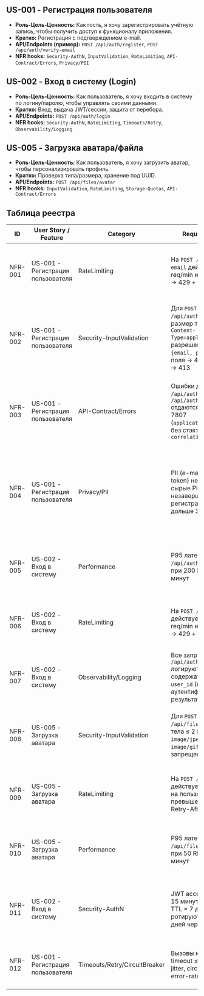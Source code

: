 ## US-001 - Регистрация пользователя

* **Роль-Цель-Ценность:** Как гость, я хочу зарегистрировать учётную запись, чтобы получить доступ к функционалу приложения.
* **Кратко:** Регистрация с подтверждением e-mail.
* **API/Endpoints (пример):** `POST /api/auth/register`, `POST /api/auth/verify-email`
* **NFR hooks:** `Security-AuthN`, `InputValidation`, `RateLimiting`, `API-Contract/Errors`, `Privacy/PII`

## US-002 - Вход в систему (Login)

* **Роль-Цель-Ценность:** Как пользователь, я хочу входить в систему по логину/паролю, чтобы управлять своими данными.
* **Кратко:** Вход, выдача JWT/сессии, защита от перебора.
* **API/Endpoints:** `POST /api/auth/login`
* **NFR hooks:** `Security-AuthN`, `RateLimiting`, `Timeouts/Retry`, `Observability/Logging`

## US-005 - Загрузка аватара/файла

* **Роль-Цель-Ценность:** Как пользователь, я хочу загрузить аватар, чтобы персонализировать профиль.
* **Кратко:** Проверка типа/размера, хранение под UUID.
* **API/Endpoints:** `POST /api/files/avatar`
* **NFR hooks:** `InputValidation`, `RateLimiting`, `Storage-Quotas`, `API-Contract/Errors`

## Таблица реестра

| ID | User Story / Feature | Category | Requirement (NFR) | Rationale / Risk | Acceptance (G-W-T) | Evidence (test/log/scan/policy) | Trace (issue/link) | Owner | Status | Priority | Severity | Tags |
|----|---------------------|----------|-------------------|------------------|-------------------|--------------------------------|-------------------|-------|--------|----------|----------|------|
| NFR-001 | US-001 - Регистрация пользователя | RateLimiting | На `POST /api/auth/verify-email` действует лимит 3 req/min на IP; превышение → 429 + Retry-After | Защита от DDoS и спама | **Given** IP адрес клиента<br>**When** выполняется 5 запросов к `/api/auth/verify-email` за 60 секунд<br>**Then** запросы 4-5 получают 429 и корректный заголовок Retry-After | e2e-тест лимита; логи с 429 и `Retry-After` | #SEC-001 | DevSecOps | Proposed | P1 - High | S2 - Major | инфраструктура,безопасность |
| NFR-002 | US-001 - Регистрация пользователя | Security-InputValidation | Для `POST /api/auth/register`: размер тела ≤ 64 KiB, `Content-Type=application/json`, разрешены только поля `{email, password}`; extra поля → 400; тело >64 KiB → 413 | Защита от DoS/грязных данных | **Given** тело запроса размером 128 KiB<br>**When** `POST /api/auth/register`<br>**Then** ответ 413 с телом в RFC 7807;<br>**Given** тело с полем `debug`<br>**When** `POST /api/auth/register`<br>**Then** 400 в RFC 7807; схема DTO отклоняет неизвестные поля | e2e: валидатор DTO; контракт-схема; логи 400/413 | #SEC-002 | Backend | Draft | P1 - High | S2 - Major | security,input,validation |
| NFR-003 | US-001 - Регистрация пользователя | API-Contract/Errors | Ошибки для `POST /api/auth/register` и `POST /api/auth/verify-email` отдаются в формате RFC 7807 (`application/problem+json`) без стэктрейсов; включён `correlation_id` | Предсказуемость API, отсутствие утечек | **Given** серверная ошибка при `POST /api/auth/register`<br>**When** клиент получает ответ<br>**Then** `Content-Type=application/problem+json`, присутствуют `type/title/status/detail`, нет стэктрейсов, есть `correlation_id` | контракт-тесты ошибок; пример problem+json в e2e | #API-001 | Backend | Proposed | P1 - High | S2 - Major | api-contract,errors,observability |
| NFR-004 | US-001 - Регистрация пользователя | Privacy/PII | PII (e-mail, IP, verification token) не логируются; сырые PII и незавершённые регистрации хранятся не дольше 30 дней | Приватность/комплаенс, снижение рисков утечки | **Given** DTO с `email` и `ip`<br>**When** выполняется логирование на любом уровне<br>**Then** поля PII замаскированы/отсутствуют;<br>**Given** учётная запись осталась неподтверждённой<br>**When** проходит 30 дней<br>**Then** запись и verification-токен удаляются согласно политике ретенции | пример логов с маскировкой; регламент ретенции; job лог | #PRIV-001 | DevSecOps | Proposed | P1 - High | S2 - Major | privacy,pii,compliance,retention |
| NFR-005 | US-002 - Вход в систему | Performance | P95 латентность для `POST /api/auth/login` ≤ 500ms при 200 RPS в течение 5 минут | UX/SLO для критичного пути аутентификации | **Given** сервис развернут и здоров<br>**When** на `/api/auth/login` подается 200 RPS в течение 5 минут<br>**Then** P95 ≤ 500ms и доля ошибок ≤ 1% | нагрузочный тест `load-auth-200rps`; метрики latency | #PERF-001 | Backend | Proposed | P1 - High | S2 - Major | performance,auth |
| NFR-006 | US-002 - Вход в систему | RateLimiting | На `POST /api/auth/login` действует лимит 10 req/min на IP; превышение → 429 + Retry-After | Защита от брутфорс-атак | **Given** IP адрес клиента<br>**When** выполняется 15 запросов к `/api/auth/login` за 60 секунд<br>**Then** запросы 11-15 получают 429 и заголовок Retry-After | e2e-тест лимита; логи аутентификации | #SEC-003 | DevSecOps | Proposed | P1 - High | S1 - Critical | security,ratelimit,auth |
| NFR-007 | US-002 - Вход в систему | Observability/Logging | Все запросы к `POST /api/auth/login` логируются в JSON и содержат `correlation_id`, `user_id` (после успешной аутентификации), результат (success/failure) | Трассировка и мониторинг безопасности | **Given** запрос с X-Correlation-ID=corr-123<br>**When** он проходит `POST /api/auth/login`<br>**Then** во всех логах correlation_id=corr-123 и поля user_id, result, timestamp | паттерн логов; запрос поиска по correlation_id | #OBS-001 | Backend | Draft | P2 - Medium | S2 - Major | observability,logging,security |
| NFR-008 | US-005 - Загрузка аватара | Security-InputValidation | Для `POST /api/files/avatar`: размер тела ≤ 2 MiB, MIME только `image/jpeg`, `image/png`, `image/gif`; extra поля запрещены | Защита от DoS и инъекций через файлы | **Given** файл 5 MiB<br>**When** `POST /api/files/avatar`<br>**Then** 413 с RFC7807;<br>**Given** файл с MIME `application/pdf`<br>**When** `POST /api/files/avatar`<br>**Then** 400 с описанием ошибки валидации | e2e-тест валидации файлов; схема валидации MIME | #SEC-004 | Backend | Proposed | P2 - Medium | S2 - Major | security,validation,files |
| NFR-009 | US-005 - Загрузка аватара | RateLimiting | На `POST /api/files/avatar` действует лимит 5 req/min на пользователя; превышение → 429 + Retry-After | Защита от злоупотребления ресурсами | **Given** аутентифицированный пользователь<br>**When** выполняется 7 запросов к `/api/files/avatar` за 60 секунд<br>**Then** запросы 6-7 получают 429 и заголовок Retry-After | e2e-тест лимита; логи загрузки файлов | #SEC-005 | DevSecOps | Draft | P2 - Medium | S2 - Major | security,ratelimit,storage |
| NFR-010 | US-005 - Загрузка аватара | Performance | P95 латентность для `POST /api/files/avatar` ≤ 2s при 50 RPS в течение 3 минут | UX для операций с файлами | **Given** сервис развернут и здоров<br>**When** на `/api/files/avatar` подается 50 RPS в течение 3 минут<br>**Then** P95 ≤ 2s и доля ошибок ≤ 2% | нагрузочный тест `load-avatar-50rps`; метрики обработки файлов | #PERF-002 | Backend | Draft | P2 - Medium | S2 - Major | performance,files,storage |
| NFR-011 | US-002 - Вход в систему | Security-AuthN | JWT access token TTL = 15 минут, refresh token TTL = 7 дней; ключи ротируются каждые 90 дней через JWKS | Защита от компрометации токенов и replay атак | **Given** истёкший access token<br>**When** запрос к защищенному эндпойнту<br>**Then** 401 с RFC7807;<br>**Given** валидный refresh token<br>**When** вызов `/api/auth/refresh`<br>**Then** новый access token с обновленным exp | интеграционные тесты токенов; аудит rotation событий | #SEC-006 | Backend | Proposed | P1 - High | S1 - Critical | security,jwt,authn |
| NFR-012 | US-001 - Регистрация пользователя | Timeouts/Retry/CircuitBreaker | Вызовы к Email Provider: timeout ≤ 2s, retry ≤ 3 с jitter, circuit breaker при error-rate ≥50%/1min | Устойчивость к отказам внешних сервисов | **Given** зависание email сервиса<br>**When** вызов отправки verification email<br>**Then** суммарно ≤ 6s, retry ≤ 3, CB активируется | мониторинг timeout/retry метрик; логи circuit breaker | #RES-001 | Backend | Proposed | P1 - High | S2 - Major | resilience,timeouts,external |

